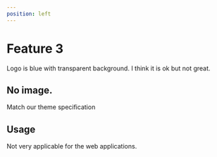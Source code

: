 ```yaml
---
position: left
---
```


<!-- 
    Specifying the feature image of a post/blog in the content of markdown proves to be difficult to isolate and apply style or layout on the feature image and the content
    In this example, the feature image is specified as property of markdown file instead of in the markdown content.
    The only downside of this approach is the editor (or Tom) can't see the feature image in the markdown preview panel. Might need to provide a post/blog preview panel similar to the word press.
 -->


# Feature 3
Logo is blue with transparent background. I think it is ok but not great.

## No image.
Match our theme specification

## Usage
Not very applicable for the web applications.
